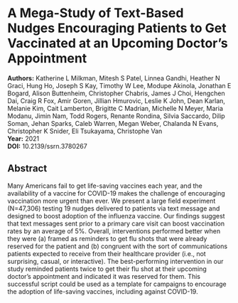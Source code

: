 # A Mega-Study of Text-Based Nudges Encouraging Patients to Get Vaccinated at an Upcoming Doctor’s Appointment

**Authors:** Katherine L Milkman, Mitesh S Patel, Linnea Gandhi, Heather N Graci, Hung Ho, Joseph S Kay, Timothy W Lee, Modupe Akinola, Jonathan E Bogard, Alison Buttenheim, Christopher Chabris, James J Choi, Hengchen Dai, Craig R Fox, Amir Goren, Jillian Hmurovic, Leslie K John, Dean Karlan, Melanie Kim, Cait Lamberton, Brigitte C Madrian, Michelle N Meyer, Maria Modanu, Jimin Nam, Todd Rogers, Renante Rondina, Silvia Saccardo, Dilip Soman, Jehan Sparks, Caleb Warren, Megan Weber, Chalanda N Evans, Christopher K Snider, Eli Tsukayama, Christophe Van  
**Year:** 2021  
**DOI:** 10.2139/ssrn.3780267  

## Abstract
Many Americans fail to get life-saving vaccines each year, and the availability of a vaccine for COVID-19 makes the challenge of encouraging vaccination more urgent than ever. We present a large field experiment (N=47,306) testing 19 nudges delivered to patients via text message and designed to boost adoption of the influenza vaccine. Our findings suggest that text messages sent prior to a primary care visit can boost vaccination rates by an average of 5%. Overall, interventions performed better when they were (a) framed as reminders to get flu shots that were already reserved for the patient and (b) congruent with the sort of communications patients expected to receive from their healthcare provider (i.e., not surprising, casual, or interactive). The best-performing intervention in our study reminded patients twice to get their flu shot at their upcoming doctor’s appointment and indicated it was reserved for them. This successful script could be used as a template for campaigns to encourage the adoption of life-saving vaccines, including against COVID-19.

